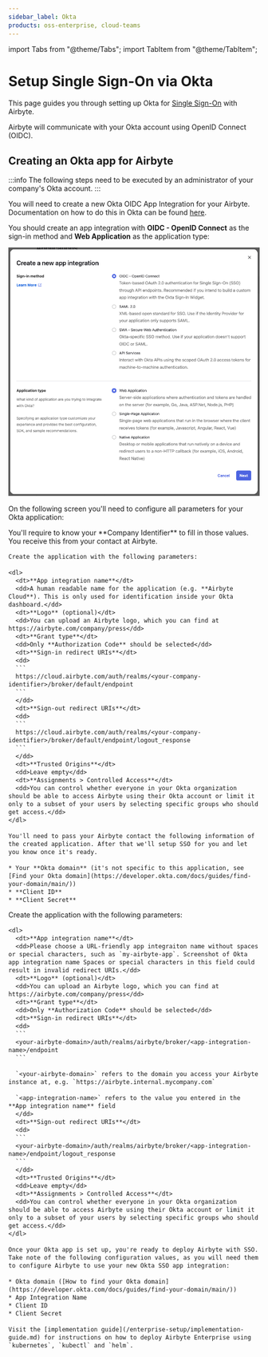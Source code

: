 ```yaml
---
sidebar_label: Okta
products: oss-enterprise, cloud-teams
---
```


import Tabs from "@theme/Tabs";
import TabItem from "@theme/TabItem";

# Setup Single Sign-On via Okta

This page guides you through setting up Okta for [Single Sign-On](../sso.md) with Airbyte.

Airbyte will communicate with your Okta account using OpenID Connect (OIDC).

## Creating an Okta app for Airbyte

:::info
The following steps need to be executed by an administrator of your company's Okta account.
:::

You will need to create a new Okta OIDC App Integration for your Airbyte. Documentation on how to do this in Okta can be found [here](https://help.okta.com/en-us/content/topics/apps/apps_app_integration_wizard_oidc.htm).

You should create an app integration with **OIDC - OpenID Connect** as the sign-in method and **Web Application** as the application type:

![Screenshot of Okta app integration creation modal](./assets/okta-create-new-app-integration.png)

On the following screen you'll need to configure all parameters for your Okta application:

<Tabs groupId="cloud-hosted">
  <TabItem value="cloud" label="Cloud">
    You'll require to know your **Company Identifier** to fill in those values. You receive this
    from your contact at Airbyte.

    Create the application with the following parameters:

    <dl>
      <dt>**App integration name**</dt>
      <dd>A human readable name for the application (e.g. **Airbyte Cloud**). This is only used for identification inside your Okta dashboard.</dd>
      <dt>**Logo** (optional)</dt>
      <dd>You can upload an Airbyte logo, which you can find at https://airbyte.com/company/press</dd>
      <dt>**Grant type**</dt>
      <dd>Only **Authorization Code** should be selected</dd>
      <dt>**Sign-in redirect URIs**</dt>
      <dd>
      ```
      https://cloud.airbyte.com/auth/realms/<your-company-identifier>/broker/default/endpoint
      ```
      </dd>
      <dt>**Sign-out redirect URIs**</dt>
      <dd>
      ```
      https://cloud.airbyte.com/auth/realms/<your-company-identifier>/broker/default/endpoint/logout_response
      ```
      </dd>
      <dt>**Trusted Origins**</dt>
      <dd>Leave empty</dd>
      <dt>**Assignments > Controlled Access**</dt>
      <dd>You can control whether everyone in your Okta organization should be able to access Airbyte using their Okta account or limit it only to a subset of your users by selecting specific groups who should get access.</dd>
    </dl>

    You'll need to pass your Airbyte contact the following information of the created application. After that we'll setup SSO for you and let you know once it's ready.

    * Your **Okta domain** (it's not specific to this application, see [Find your Okta domain](https://developer.okta.com/docs/guides/find-your-domain/main/))
    * **Client ID**
    * **Client Secret**
  </TabItem>
  <TabItem value="self-managed" label="Self Hosted">
    Create the application with the following parameters:

    <dl>
      <dt>**App integration name**</dt>
      <dd>Please choose a URL-friendly app integraiton name without spaces or special characters, such as `my-airbyte-app`. Screenshot of Okta app integration name Spaces or special characters in this field could result in invalid redirect URIs.</dd>
      <dt>**Logo** (optional)</dt>
      <dd>You can upload an Airbyte logo, which you can find at https://airbyte.com/company/press</dd>
      <dt>**Grant type**</dt>
      <dd>Only **Authorization Code** should be selected</dd>
      <dt>**Sign-in redirect URIs**</dt>
      <dd>
      ```
      <your-airbyte-domain>/auth/realms/airbyte/broker/<app-integration-name>/endpoint
      ```

      `<your-airbyte-domain>` refers to the domain you access your Airbyte instance at, e.g. `https://airbyte.internal.mycompany.com`

      `<app-integration-name>` refers to the value you entered in the **App integration name** field
      </dd>
      <dt>**Sign-out redirect URIs**</dt>
      <dd>
      ```
      <your-airbyte-domain>/auth/realms/airbyte/broker/<app-integration-name>/endpoint/logout_response
      ```
      </dd>
      <dt>**Trusted Origins**</dt>
      <dd>Leave empty</dd>
      <dt>**Assignments > Controlled Access**</dt>
      <dd>You can control whether everyone in your Okta organization should be able to access Airbyte using their Okta account or limit it only to a subset of your users by selecting specific groups who should get access.</dd>
    </dl>

    Once your Okta app is set up, you're ready to deploy Airbyte with SSO. Take note of the following configuration values, as you will need them to configure Airbyte to use your new Okta SSO app integration:

    * Okta domain ([How to find your Okta domain](https://developer.okta.com/docs/guides/find-your-domain/main/))
    * App Integration Name
    * Client ID
    * Client Secret

    Visit the [implementation guide](/enterprise-setup/implementation-guide.md) for instructions on how to deploy Airbyte Enterprise using `kubernetes`, `kubectl` and `helm`.
  </TabItem>
</Tabs>
